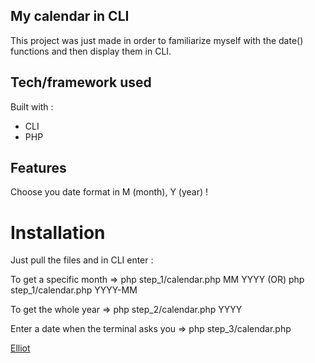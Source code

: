 ## My calendar in CLI

This project was just made in order to familiarize myself with the date() functions and then display them in CLI.

## Tech/framework used

Built with :

- CLI
- PHP

## Features

Choose you date format in M (month), Y (year) !


# Installation

Just pull the files and in CLI enter :

To get a specific month                    => php step_1/calendar.php MM YYYY (OR) php step_1/calendar.php YYYY-MM

To get the whole year                      => php step_2/calendar.php YYYY

Enter a date when the terminal asks you    => php step_3/calendar.php

[Elliot](https://www.linkedin.com/in/elliot-garnero/)
